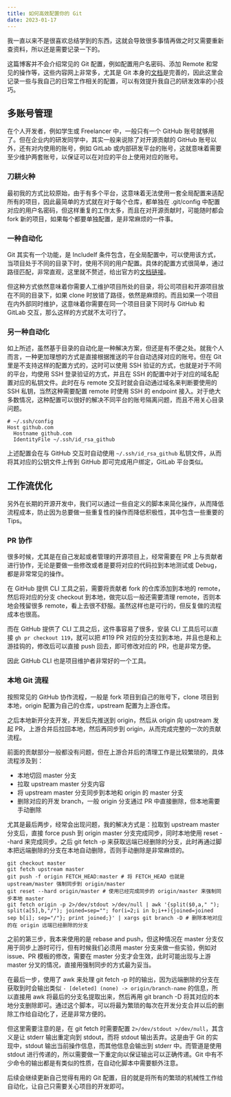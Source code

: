 ```yaml
---
title: 如何高效配置你的 Git
date: 2023-01-17
---
```


我一直以来不是很喜欢总结学到的东西，这就会导致很多事情再做之时又需要重新查资料，所以还是需要记录一下的。

这篇博客并不会介绍常见的 Git 配置，例如配置用户名密码、添加 Remote 和常见的操作等，这些内容网上非常多，尤其是 Git 本身的[文档](https://git-scm.com/)是完善的，因此这里会记录一些与我自己的日常工作相关的配置，可以有效提升我自己的研发效率的小技巧。

## 多账号管理

在个人开发者，例如学生或 Freelancer 中，一般只有一个 GitHub 账号就够用了。但在企业内的研发同学中，其实一般来说除了对开源贡献的 GitHub 账号以外，还有对内使用的账号，例如 GitLab 或内部研发平台的账号，这就意味着需要至少维护两套账号，以保证可以在对应的平台上使用对应的账号。

### 刀耕火种

最初我的方式比较原始，由于有多个平台，这意味着无法使用一套全局配置来适配所有的项目，因此最简单的方式就在对于每个仓库，都单独在 .git/config 中配置对应的用户名密码，但这样重复的工作太多，而且在对开源贡献时，可能随时都会 fork 新的项目，如果每个都要单独配置，是非常麻烦的一件事。

### 一种自动化

Git 其实有一个功能，是 IncludeIf 条件包含，在全局配置中，可以使用该方式，当项目处于不同的目录下时，使用不同的用户配置。具体的配置方式很简单，通过路径匹配，非常直观，这里就不赘述，给出官方的[文档链接](https://git-scm.com/docs/git-config#_includes)。

但这种方式依然意味着你需要人工维护项目所处的目录，将公司项目和开源项目放在不同的目录下，如果 clone 时放错了路径，依然是麻烦的。而且如果一个项目在内外部同时维护，这意味着你需要在同一个项目目录下同时与 GitHub 和 GitLab 交互，那么这样的方式就不太可行了。

### 另一种自动化

如上所述，虽然基于目录的自动化是一种解决方案，但还是有不便之处。就我个人而言，一种更加理想的方式是直接根据推送的平台自动选择对应的账号。但在 Git 里是不支持这样的配置方式的，这时可以使用 SSH 验证的方式，也就是对于不同的平台，均使用 SSH 登录验证的方式，并且在 SSH 的配置中对于对应的域名配置对应的私钥文件。此时在与 remote 交互时就会自动通过域名来判断要使用的 SSH 私钥，当然这种需要配置 remote 时使用 SSH 的 endpoint 接入。对于绝大多数情况，这种配置可以很好的解决不同平台的账号隔离问题，而且不用关心目录问题。

``` shell
# ~/.ssh/config
Host github.com
  Hostname github.com
  IdentityFile ~/.ssh/id_rsa_github
```

上述配置会在与 GitHub 交互时自动使用 `~/.ssh/id_rsa_github` 私钥文件，从而将其对应的公钥文件上传到 GitHub 即可完成用户绑定，GitLab 平台类似。

## 工作流优化

另外在长期的开源开发中，我们可以通过一些自定义的脚本来简化操作，从而降低流程成本，防止因为总要做一些重复性的操作而降低积极性，其中包含一些重要的 Tips。

### PR 协作

很多时候，尤其是在自己发起或者管理的开源项目上，经常需要在 PR 上与贡献者进行协作，无论是要做一些修改或者是要将对应的代码拉到本地测试或 Debug，都是非常常见的操作。

在 GitHub 提供 CLI 工具之前，需要将贡献者 fork 的仓库添加到本地的 remote，然后将对应的分支 checkout 到本地，做完以后一般还需要清理 remote，否则本地会残留很多 remote，看上去很不舒服。虽然这样也是可行的，但反复做的流程成本也很高。

而在 GitHub 提供了 CLI 工具之后，这件事容易了很多，安装 CLI 工具后可以直接 `gh pr checkout 119`，就可以把 #119 PR 对应的分支拉到本地，并且也是和上游挂钩的，修改后可以直接 push 回去，即可修改对应的 PR，也是非常方便。

因此 GitHub CLI 也是项目维护者非常好的一个工具。

### 本地 Git 流程

按照常见的 GitHub 协作流程，一般是 fork 项目到自己的账号下，clone 项目到本地，origin 配置为自己的仓库，upstream 配置为上游仓库。

之后本地新开分支开发，开发后先推送到 origin，然后从 origin 向 upstream 发起 PR，上游合并后拉回本地，然后再同步到 origin，从而完成完整的一次的贡献流程。

前面的贡献部分一般都没有问题，但在上游合并后的清理工作是比较繁琐的，具体流程涉及到：

- 本地切回 master 分支
- 拉取 upstream master 分支内容
- 将 upstream master 分支同步到本地和 origin 的 master 分支
- 删除对应的开发 branch，一般 origin 分支通过 PR 中直接删除，但本地需要手动删除

尤其是最后两步，经常会出现问题，我的解决方式是：拉取到 upstream master 分支后，直接 force push 到 origin master 分支完成同步，同时本地使用 reset --hard 来完成同步。之后 git fetch -p 来获取远端已经删除的分支，此时再通过脚本把远端删除的分支在本地自动删除，否则手动删除是非常麻烦的。

``` shell
git checkout master
git fetch upstream master
git push -f origin FETCH_HEAD:master # 将 FETCH_HEAD 也就是 upstream/master 强制同步到 origin/master
git reset --hard origin/master # 使用已经完成同步的 origin/master 来强制同步本地 master
git fetch origin -p 2>/dev/stdout >/dev/null | awk '{split($0,a," "); split(a[5],b,"/"); joined=sep=""; for(i=2;i in b;i++){joined=joined sep b[i]; sep="/"}; print joined;}' | xargs git branch -D # 删除本地对应的在 origin 远端已经删除的分支
```

之前的第三步，我本来使用的是 rebase and push，但这种情况在 master 分支仅用于同步上游时可行，但有时候我们必须用 master 分支来做一些实验，例如对 issue、PR 模板的修改，需要在 master 分支才会生效，此时可能出现与上游 master 分叉的情况，直接用强制同步的方式最为妥当。

在最后一步，使用了 awk 来处理 git fetch -p 时的输出，因为远端删除的分支在获取到时会输出类似 `- [deleted] (none) -> origin/branch-name` 的信息，所以直接用 awk 将最后的分支名提取出来，然后再用 git branch -D 将其对应的本地分支删除即可。通过这个脚本，可以将最为繁琐的每次在开发分支合并以后的删除工作给自动化了，还是非常方便的。

但这里需要注意的是，在 git fetch 时需要配置 `2>/dev/stdout >/dev/null`，其含义是让 stderr 输出重定向到 stdout，而将 stdout 输出丢弃。这是由于 Git 的实现中，stdout 输出当前操作信息，而其他信息会输出到 stderr 中。而管道是使用 stdout 进行传递的，所以需要做一下重定向以保证输出可以正确传递。Git 中有不少命令的输出都是有类似的性质，在自动化脚本中需要额外注意。

后续会继续更新自己觉得有用的 Git 配置，目的就是将所有的繁琐的机械性工作给自动化，让自己只需要关心项目的开发即可。
